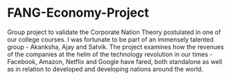 # FANG-Economy-Project
Group project to validate the Corporate Nation Theory postulated in one of our college courses. I was fortunate to be part of an immensely talented group - Akanksha, Ajay and Satvik. 
The project examines how the revenues of the companies at the helm of the technology revolution in our times - Facebook, Amazon, Netflix and Google have fared, both standalone as well as in relation to developed and developing nations around the world.
